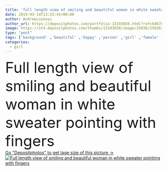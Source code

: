 ```yaml
---
title: 'full length view of smiling and beautiful woman in white sweater pointing with fingers '
date: 2019-03-14T13:53:41+00:00
author: AndrewLozovyi
author_url: https://depositphotos.com/portfolio-13193658.html?ref=64678756
image: https://st4.depositphotos.com/thumbs/13193658/image/25036/250362442/api_thumb_450.jpg?forcejpeg=true
type: "post"
tags: ['background' ,'beautiful' ,'happy' ,'person' ,'girl' ,'female' ,'smiling' ,'clothing' ,'people' ,'happiness' ,'cheerful' ,'caucasian' ,'smile' ,'brunette' ,'style' ,'fashion' ,'pink' ,'stylish' ,'woman' ,'trendy' ,'clothes' ,'attractive' ,'Jeans' ,'footwear' ,'casual' ,'denim' ,'shoes' ,'sneakers' ,'gesture' ,'Gesturing' ,'fashionable' ,'Studio Shot' ,'young adult' ,'Full Length' ,'white sweater' ,'pointing with fingers' ]
categories: 
  - girl
---
```

<div aling="center">
            <font size="60"> Full length view of smiling and beautiful woman in white sweater pointing with fingers</font>   
</div>
<div>
    <a href='https://st4.depositphotos.com/thumbs/13193658/image/25036/250362442/api_thumb_450.jpg?forcejpeg=true?ref=64678756' target=_blank > Go "Depositphotos" to get lage size of this picture ->
        <img href='https://st4.depositphotos.com/thumbs/13193658/image/25036/250362442/api_thumb_450.jpg?forcejpeg=true?ref=64678756' src='https://st4.depositphotos.com/13193658/25036/i/950/depositphotos_250362442-stock-photo-full-length-view-smiling-beautiful.jpg?forcejpeg=true' alt='Full length view of smiling and beautiful woman in white sweater pointing with fingers' >
    </a>
</div>
